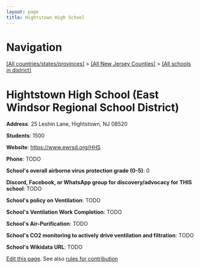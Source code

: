 ```yaml
---
layout: page
title: Hightstown High School
---
```

# Navigation

[[All countries/states/provinces]](../../..) > [[All New Jersey Counties]](../..) > [[All schools in district]](..)

# Hightstown High School (East Windsor Regional School District)

**Address**: 25 Leshin Lane, Hightstown, NJ 08520

**Students**: 1500

**Website**: <https://www.ewrsd.org/HHS>

**Phone**: TODO

**School's overall airborne virus protection grade (0-5)**: 0

**Discord, Facebook, or WhatsApp group for discovery/advocacy for THIS school**: TODO

**School's policy on Ventilation**: TODO

**School's Ventilation Work Completion**: TODO

**School's Air-Purification**: TODO

**School's CO2 monitoring to actively drive ventilation and filtration**: TODO

**School's Wikidata URL**: TODO


[Edit this page](https://github.com/ventilate-schools/NJ/edit/main/./East_Windsor_Regional_School_District/Hightstown_High_School.md). See also [rules for contribution](../../../contribution-rules/)